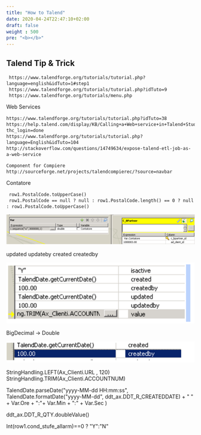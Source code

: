 ```yaml
---
title: "How to Talend"
date: 2020-04-24T22:47:10+02:00
draft: false
weight : 500
pre: "<b></b>"
--- 
```


## Talend Tip & Trick

```
 https://www.talendforge.org/tutorials/tutorial.php?language=english&idTuto=1#step1
 https://www.talendforge.org/tutorials/tutorial.php?idTuto=9
 https://www.talendforge.org/tutorials/menu.php
```

Web Services 

```
https://www.talendforge.org/tutorials/tutorial.php?idTuto=38
https://help.talend.com/display/KB/Calling+a+Web+service+in+Talend+Studio?thc_login=done
https://www.talendforge.org/tutorials/tutorial.php?language=English&idTuto=104 
http://stackoverflow.com/questions/14749634/expose-talend-etl-job-as-a-web-service
```

```
Component for Compiere http://sourceforge.net/projects/talendcompierec/?source=navbar
```

Contatore

```
 row1.PostalCode.toUpperCase()
 row1.PostalCode == null ? null : row1.PostalCode.length() == 0 ? null : row1.PostalCode.toUpperCase()
```

![image](Talendcontatore.png)

updated updateby created createdby

![image](Talendupdate.png)

BigDecimal -> Double 

![image](Talendbig.png)

StringHandling.LEFT(Ax_Clienti.URL , 120) 
StringHandling.TRIM(Ax_Clienti.ACCOUNTNUM) 

TalendDate.parseDate("yyyy-MM-dd HH:mm:ss", TalendDate.formatDate("yyyy-MM-dd", ddt_ax.DDT_R_CREATEDDATE) + " " + Var.Ore + ":"+ Var.Min + ":" +  Var.Sec )   


ddt_ax.DDT_R_QTY.doubleValue()  

Int(row1.cond_stufe_allarm)==0 ? "Y":"N"
